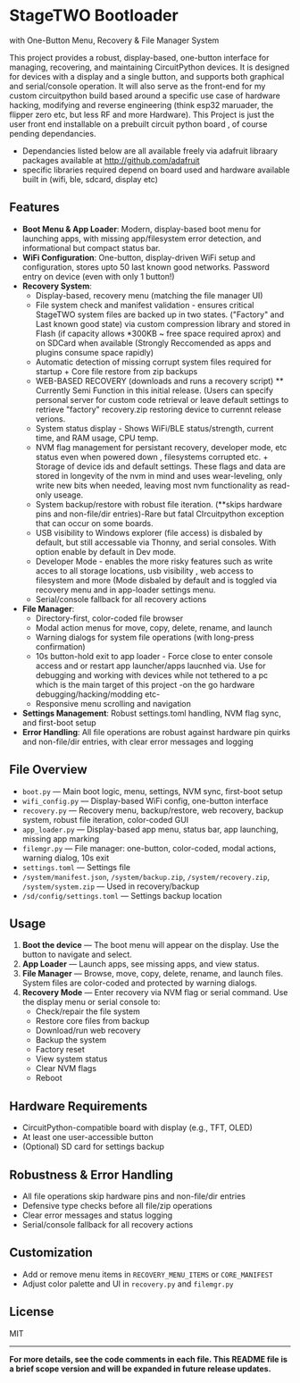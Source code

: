 # StageTWO Bootloader 
with One-Button Menu, Recovery & File Manager System

This project provides a robust, display-based, one-button interface for managing, recovering, and maintaining CircuitPython devices. It is designed for devices with a display and a single button, and supports both graphical and serial/console operation. It will also serve as the front-end for my custom circuitpython build based around a specific use case of hardware hacking, modifying and reverse engineering (think esp32 maruader, the flipper zero etc, but less RF and more Hardware). This Project is just the user front end installable on a prebuilt circuit python board , of course pending dependancies. 

* Dependancies listed below are all available freely via adafruit libraary packages available at http://github.com/adafruit
* specific libraries required depend on board used and hardware available built in (wifi, ble, sdcard, display etc)

## Features

- **Boot Menu & App Loader**: Modern, display-based boot menu for launching apps, with missing app/filesystem error detection, and informational but compact status bar.
- **WiFi Configuration**: One-button, display-driven WiFi setup and configuration, stores upto 50 last known good networks. Password entry on device (even with only 1 button!)
- **Recovery System**: 
  - Display-based, recovery menu (matching the file manager UI)
  - File system check and manifest validation - ensures critical StageTWO system files are backed up in two states. ("Factory" and Last known good state) via custom compression
    library and stored in Flash (if capacity allows *300KB ~ free space required aprox) and on SDCard when available (Strongly Reccomended as apps and plugins consume space rapidly)
  - Automatic detection of missing corrupt system files required for startup + Core file restore from zip backups
  - WEB-BASED RECOVERY (downloads and runs a recovery script) ** Currently Semi Function in this initial release. (Users can specify personal server for custom code retrieval or
    leave default settings to retrieve "factory" recovery.zip restoring device to currennt release verions.
  - System status display - Shows WiFi/BLE status/strength, current time, and RAM usage, CPU temp.
  - NVM flag management for persistant recovery, developer mode, etc status even when powered down , filesystems corrupted etc. + Storage of device ids and default settings.
    These flags and data are stored in longevity of the nvm in mind and uses wear-leveling, only write new bits when needed, leaving most nvm functionality as read-only useage.
  - System backup/restore with robust file iteration.    (**skips hardware pins and non-file/dir entries)-Rare but fatal CIrcuitpython exception that can occur on some boards.
  - USB visibility to Windows explorer (file access) is disbaled by default, but still accessable via Thonny, and serial consoles. With option enable by default in Dev mode.
  - Developer Mode - enables the more risky features such as write acces to all storage locations, usb visibility , web access to filesystem and more (Mode disbaled by default and is
    toggled via recovery menu and in app-loader settings menu. 
  - Serial/console fallback for all recovery actions
- **File Manager**: 
  - Directory-first, color-coded file browser
  - Modal action menus for move, copy, delete, rename, and launch
  - Warning dialogs for system file operations (with long-press confirmation)
  - 10s button-hold exit to app loader - Force close to enter console access and or restart app launcher/apps laucnhed via. Use for debugging and working with devices while not tethered
    to a pc which is the main target of this project -on the go hardware debugging/hacking/modding etc-
  - Responsive menu scrolling and navigation
- **Settings Management**: Robust settings.toml handling, NVM flag sync, and first-boot setup
- **Error Handling**: All file operations are robust against hardware pin quirks and non-file/dir entries, with clear error messages and logging

## File Overview

- `boot.py` — Main boot logic, menu, settings, NVM sync, first-boot setup
- `wifi_config.py` — Display-based WiFi config, one-button interface
- `recovery.py` — Recovery menu, backup/restore, web recovery, backup system, robust file iteration, color-coded GUI
- `app_loader.py` — Display-based app menu, status bar, app launching, missing app marking
- `filemgr.py` — File manager: one-button, color-coded, modal actions, warning dialog, 10s exit
- `settings.toml` — Settings file
- `/system/manifest.json`, `/system/backup.zip`, `/system/recovery.zip`, `/system/system.zip` — Used in recovery/backup
- `/sd/config/settings.toml` — Settings backup location

## Usage

1. **Boot the device** — The boot menu will appear on the display. Use the button to navigate and select.
2. **App Loader** — Launch apps, see missing apps, and view status.
3. **File Manager** — Browse, move, copy, delete, rename, and launch files. System files are color-coded and protected by warning dialogs.
4. **Recovery Mode** — Enter recovery via NVM flag or serial command. Use the display menu or serial console to:
    - Check/repair the file system
    - Restore core files from backup
    - Download/run web recovery
    - Backup the system
    - Factory reset
    - View system status
    - Clear NVM flags
    - Reboot

## Hardware Requirements
- CircuitPython-compatible board with display (e.g., TFT, OLED)
- At least one user-accessible button
- (Optional) SD card for settings backup

## Robustness & Error Handling
- All file operations skip hardware pins and non-file/dir entries
- Defensive type checks before all file/zip operations
- Clear error messages and status logging
- Serial/console fallback for all recovery actions

## Customization
- Add or remove menu items in `RECOVERY_MENU_ITEMS` or `CORE_MANIFEST`
- Adjust color palette and UI in `recovery.py` and `filemgr.py`

## License
MIT

---

**For more details, see the code comments in each file. This README file is a brief scope version and will be expanded in future release updates.**
